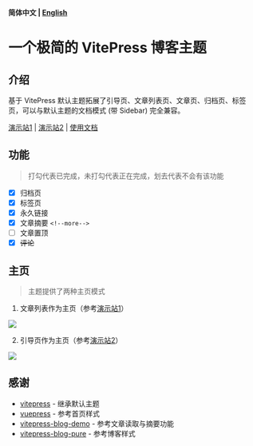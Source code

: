 **简体中文 | [English](/README.md)**

# 一个极简的 VitePress 博客主题

## 介绍

基于 VitePress 默认主题拓展了引导页、文章列表页、文章页、归档页、标签页，可以与默认主题的文档模式 (带 Sidebar) 完全兼容。

[演示站1](https://zhichao.org) | [演示站2](https://izhichao.github.io/vitepress-theme-minimalism) | [使用文档](https://zhichao.org/minimalism.html)

## 功能

> 打勾代表已完成，未打勾代表正在完成，划去代表不会有该功能

- [x] 归档页
- [x] 标签页
- [x] 永久链接
- [x] 文章摘要 `<!--more-->`
- [ ] 文章置顶
- [x] ~~评论~~

## 主页

>  主题提供了两种主页模式

1. 文章列表作为主页（参考[演示站1](https://izhichao.github.io/vitepress-theme-minimalism)）

![](https://img.erpweb.eu.org/imgs/2023/10/4ec9a01282ed2c05.png)

2. 引导页作为主页（参考[演示站2](https://izhichao.github.io/vitepress-theme-minimalism)）

![](https://img.erpweb.eu.org/imgs/2023/10/5ba99dc0cf4e3e04.png)

## 感谢

- [vitepress](https://github.com/vuejs/vitepress) - 继承默认主题
- [vuepress](https://github.com/vuejs/vuepress) - 参考首页样式
- [vitepress-blog-demo](https://github.com/brc-dd/vitepress-blog-demo) - 参考文章读取与摘要功能
- [vitepress-blog-pure](https://github.com/airene/vitepress-blog-pure) - 参考博客样式